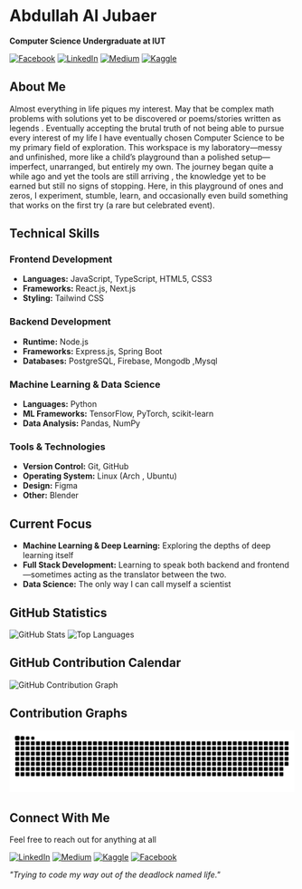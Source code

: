 # Abdullah Al Jubaer

**Computer Science Undergraduate at IUT**

[![Facebook](https://img.shields.io/badge/Facebook-1877F2?style=flat&logo=facebook&logoColor=white)](https://www.facebook.com/abdullahaljubaer.gem36)
[![LinkedIn](https://img.shields.io/badge/LinkedIn-0077B5?style=flat&logo=linkedin&logoColor=white)](https://www.linkedin.com/in/abdullah-al-jubaer-3208031aa/)
[![Medium](https://img.shields.io/badge/Medium-12100E?style=flat&logo=medium&logoColor=white)](https://medium.com/@abdullahaljubaergem)
[![Kaggle](https://img.shields.io/badge/Kaggle-20BEFF?style=flat&logo=kaggle&logoColor=white)](https://www.kaggle.com/jubaer36)




## About Me

Almost everything in life piques my interest. May that be complex math problems with solutions yet to be discovered or poems/stories written as legends . Eventually accepting the brutal truth of not being able to pursue every interest of my life I have eventually chosen Computer Science to be my primary field of exploration. This workspace is my laboratory—messy and unfinished, more like a child’s playground than a polished setup—imperfect, unarranged, but entirely my own. The journey began quite a while ago and yet the tools are still arriving , the knowledge yet to be earned but still no signs of stopping. Here, in this playground of ones and zeros, I experiment, stumble, learn, and occasionally even build something that works on the first try (a rare but celebrated event).

## Technical Skills

### Frontend Development
- **Languages:** JavaScript, TypeScript, HTML5, CSS3
- **Frameworks:** React.js, Next.js
- **Styling:** Tailwind CSS

### Backend Development
- **Runtime:** Node.js
- **Frameworks:** Express.js, Spring Boot
- **Databases:** PostgreSQL, Firebase, Mongodb ,Mysql

### Machine Learning & Data Science
- **Languages:** Python
- **ML Frameworks:** TensorFlow, PyTorch, scikit-learn
- **Data Analysis:** Pandas, NumPy

### Tools & Technologies
- **Version Control:** Git, GitHub
- **Operating System:** Linux (Arch , Ubuntu)
- **Design:** Figma
- **Other:** Blender

## Current Focus

- **Machine Learning & Deep Learning:** Exploring the depths of deep learning itself
- **Full Stack Development:** Learning to speak both backend and frontend—sometimes acting as the translator between the two.
- **Data Science:** The only way I can call myself a scientist



## GitHub Statistics

![GitHub Stats](https://github-readme-stats.vercel.app/api?username=jubaer36&show_icons=true&theme=default&hide_border=true)
![Top Languages](https://github-readme-stats.vercel.app/api/top-langs/?username=jubaer36&layout=compact&theme=default&hide_border=true)

## GitHub Contribution Calendar
![GitHub Contribution Graph](https://github-readme-activity-graph.vercel.app/graph?username=jubaer36&theme=github-compact&hide_border=true&area=true)

## Contribution Graphs

<div align="center">

![Snake animation](https://raw.githubusercontent.com/jubaer36/jubaer36/output/snake.svg)

</div>



## Connect With Me
Feel free to reach out for anything at all

[![LinkedIn](https://img.shields.io/badge/LinkedIn-0077B5?style=flat&logo=linkedin&logoColor=white)](https://www.linkedin.com/in/abdullah-al-jubaer-3208031aa/)
[![Medium](https://img.shields.io/badge/Medium-12100E?style=flat&logo=medium&logoColor=white)](https://medium.com/@abdullahaljubaergem)
[![Kaggle](https://img.shields.io/badge/Kaggle-20BEFF?style=flat&logo=kaggle&logoColor=white)](https://www.kaggle.com/jubaer36)
[![Facebook](https://img.shields.io/badge/Facebook-1877F2?style=flat&logo=facebook&logoColor=white)](https://www.facebook.com/abdullahaljubaer.gem36)




*"Trying to code my way out of the deadlock named life."*
